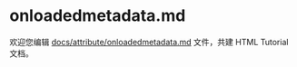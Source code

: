 onloadedmetadata.md
===

欢迎您编辑 <a target="__blank" href="https://github.com/jaywcjlove/html-tutorial/blob/master/docs/attribute/onloadedmetadata.md">docs/attribute/onloadedmetadata.md</a> 文件，共建 HTML Tutorial 文档。